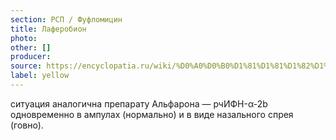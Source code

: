 ```yaml
---
section: РСП / Фуфломицин
title: Лаферобион
photo:
other: []
producer:
source: https://encyclopatia.ru/wiki/%D0%A0%D0%B0%D1%81%D1%81%D1%82%D1%80%D0%B5%D0%BB%D1%8C%D0%BD%D1%8B%D0%B9_%D1%81%D0%BF%D0%B8%D1%81%D0%BE%D0%BA_%D0%BF%D1%80%D0%B5%D0%BF%D0%B0%D1%80%D0%B0%D1%82%D0%BE%D0%B2
label: yellow
---
```


ситуация аналогична препарату Альфарона — рчИФН-α-2b одновременно в ампулах (нормально) и в виде назального спрея (говно).
